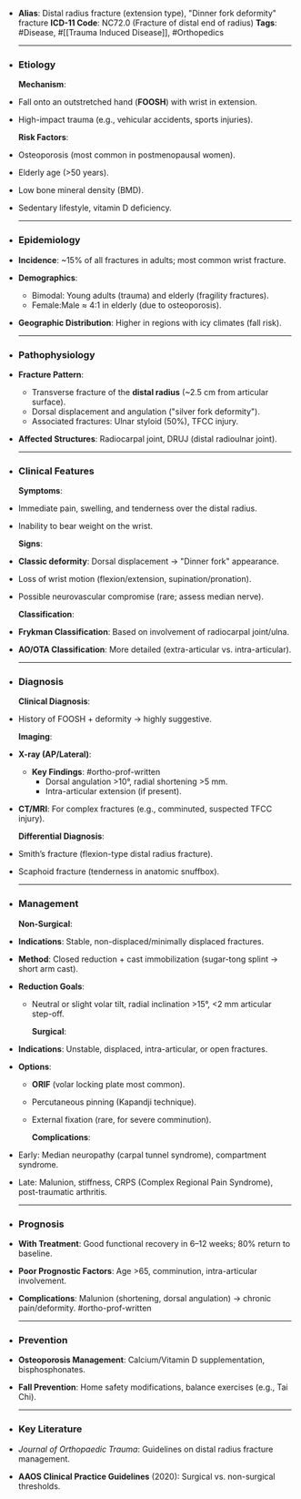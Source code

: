 - **Alias**: Distal radius fracture (extension type), "Dinner fork deformity" fracture
  **ICD-11 Code**: NC72.0 (Fracture of distal end of radius)
  **Tags**: #Disease, #[[Trauma Induced Disease]], #Orthopedics
  
  ---
- ### Etiology
  
  **Mechanism**:
- Fall onto an outstretched hand (**FOOSH**) with wrist in extension.
- High-impact trauma (e.g., vehicular accidents, sports injuries).
  
  **Risk Factors**:
- Osteoporosis (most common in postmenopausal women).
- Elderly age (>50 years).
- Low bone mineral density (BMD).
- Sedentary lifestyle, vitamin D deficiency.
  
  ---
- ### Epidemiology
- **Incidence**: ~15% of all fractures in adults; most common wrist fracture.
- **Demographics**:
	- Bimodal: Young adults (trauma) and elderly (fragility fractures).
	- Female:Male ≈ 4:1 in elderly (due to osteoporosis).
- **Geographic Distribution**: Higher in regions with icy climates (fall risk).
  
  ---
- ### Pathophysiology
- **Fracture Pattern**:
	- Transverse fracture of the **distal radius** (~2.5 cm from articular surface).
	- Dorsal displacement and angulation ("silver fork deformity").
	- Associated fractures: Ulnar styloid (50%), TFCC injury.
- **Affected Structures**: Radiocarpal joint, DRUJ (distal radioulnar joint).
  
  ---
- ### Clinical Features
  
  **Symptoms**:
- Immediate pain, swelling, and tenderness over the distal radius.
- Inability to bear weight on the wrist.
  
  **Signs**:
- **Classic deformity**: Dorsal displacement → "Dinner fork" appearance.
- Loss of wrist motion (flexion/extension, supination/pronation).
- Possible neurovascular compromise (rare; assess median nerve).
  
  **Classification**:
- **Frykman Classification**: Based on involvement of radiocarpal joint/ulna.
- **AO/OTA Classification**: More detailed (extra-articular vs. intra-articular).
  
  ---
- ### Diagnosis
  
  **Clinical Diagnosis**:
- History of FOOSH + deformity → highly suggestive.
  
  **Imaging**:
- **X-ray (AP/Lateral)**:
	- **Key Findings**: #ortho-prof-written
		- Dorsal angulation >10°, radial shortening >5 mm.
		- Intra-articular extension (if present).
- **CT/MRI**: For complex fractures (e.g., comminuted, suspected TFCC injury).
  
  **Differential Diagnosis**:
- Smith’s fracture (flexion-type distal radius fracture).
- Scaphoid fracture (tenderness in anatomic snuffbox).
  
  ---
- ### Management
  
  **Non-Surgical**:
- **Indications**: Stable, non-displaced/minimally displaced fractures.
- **Method**: Closed reduction + cast immobilization (sugar-tong splint → short arm cast).
- **Reduction Goals**:
	- Neutral or slight volar tilt, radial inclination >15°, <2 mm articular step-off.
	  
	  **Surgical**:
- **Indications**: Unstable, displaced, intra-articular, or open fractures.
- **Options**:
	- **ORIF** (volar locking plate most common).
	- Percutaneous pinning (Kapandji technique).
	- External fixation (rare, for severe comminution).
	  
	  **Complications**:
- Early: Median neuropathy (carpal tunnel syndrome), compartment syndrome.
- Late: Malunion, stiffness, CRPS (Complex Regional Pain Syndrome), post-traumatic arthritis.
  
  ---
- ### Prognosis
- **With Treatment**: Good functional recovery in 6–12 weeks; 80% return to baseline.
- **Poor Prognostic Factors**: Age >65, comminution, intra-articular involvement.
- **Complications**: Malunion (shortening, dorsal angulation) → chronic pain/deformity.
  #ortho-prof-written 
  
  ---
- ### Prevention
- **Osteoporosis Management**: Calcium/Vitamin D supplementation, bisphosphonates.
- **Fall Prevention**: Home safety modifications, balance exercises (e.g., Tai Chi).
  
  ---
- ### Key Literature
- *Journal of Orthopaedic Trauma*: Guidelines on distal radius fracture management.
- **AAOS Clinical Practice Guidelines** (2020): Surgical vs. non-surgical thresholds.